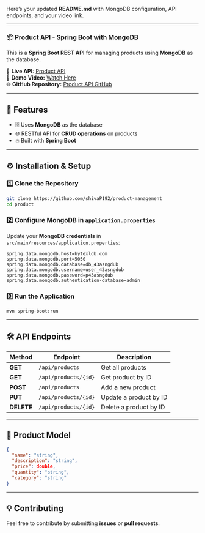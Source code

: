Here’s your updated **README.md** with MongoDB configuration, API endpoints, and your video link.  

---

### **📦 Product API - Spring Boot with MongoDB**
This is a **Spring Boot REST API** for managing products using **MongoDB** as the database.

🔗 **Live API:** [Product API](https://5an9v1-8080.bytexl.dev/products)  
🎥 **Demo Video:** [Watch Here](https://drive.google.com/file/d/14uTqw_FKT-nfbSbgBh4d5vW3M1r-KHCC/view?usp=drive_link)  
🌐 **GitHub Repository:** [Product API GitHub](https://github.com/shivaP192/product-management)

---

## **📌 Features**
- 🗄️ Uses **MongoDB** as the database
- 🌐 RESTful API for **CRUD operations** on products
- 🔥 Built with **Spring Boot**

---

## **⚙️ Installation & Setup**
### **1️⃣ Clone the Repository**
```sh
git clone https://github.com/shivaP192/product-management
cd product
```

### **2️⃣ Configure MongoDB in `application.properties`**
Update your **MongoDB credentials** in `src/main/resources/application.properties`:
```properties
spring.data.mongodb.host=bytexldb.com
spring.data.mongodb.port=5050
spring.data.mongodb.database=db_43asngdub
spring.data.mongodb.username=user_43asngdub
spring.data.mongodb.password=p43asngdub
spring.data.mongodb.authentication-database=admin
```

### **3️⃣ Run the Application**
```sh
mvn spring-boot:run
```

---

## **🛠️ API Endpoints**
| Method | Endpoint               | Description                  |
|--------|------------------------|------------------------------|
| **GET**    | `/api/products`         | Get all products             |
| **GET**    | `/api/products/{id}`    | Get product by ID            |
| **POST**   | `/api/products`         | Add a new product            |
| **PUT**    | `/api/products/{id}`    | Update a product by ID       |
| **DELETE** | `/api/products/{id}`    | Delete a product by ID       |

---

## **📜 Product Model**
```json
{
  "name": "string",
  "description": "string",
  "price": double,
  "quantity": "string",
  "category": "string"
}
```

---

## **💡 Contributing**
Feel free to contribute by submitting **issues** or **pull requests**.
